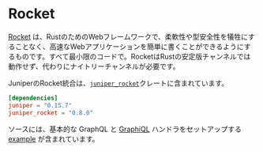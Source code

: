 # Rocket

[Rocket][rocket] は、RustのためのWebフレームワークで、柔軟性や型安全性を犠牲にすることなく、高速なWebアプリケーションを簡単に書くことができるようにするものです。すべて最小限のコードで。RocketはRustの安定版チャンネルでは動作せず、代わりにナイトリーチャンネルが必要です。

JuniperのRocket統合は、[`juniper_rocket`][juniper_rocket]クレートに含まれています。

```toml
[dependencies]
juniper = "0.15.7"
juniper_rocket = "0.8.0"
```

ソースには、基本的な GraphQL と [GraphiQL] ハンドラをセットアップする [example][example] が含まれています。

[graphiql]: https://github.com/graphql/graphiql
[rocket]: https://rocket.rs/
[juniper_rocket]: https://github.com/graphql-rust/juniper/tree/master/juniper_rocket
[example]: https://github.com/graphql-rust/juniper/blob/master/juniper_rocket/examples/rocket_server.rs